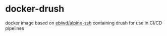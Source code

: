 # docker-drush

docker image based on [ebiwd/alpine-ssh](https://hub.docker.com/r/ebiwd/alpine-ssh/) containing drush for use in CI/CD pipelines
